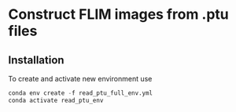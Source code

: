 # Construct FLIM images from .ptu files

## Installation

To create and activate new environment use

```python
conda env create -f read_ptu_full_env.yml
conda activate read_ptu_env
```